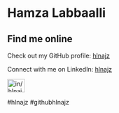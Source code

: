 # Hamza Labbaalli




## Find me online



Check out my GitHub profile: [hlnajz](https://github.com/hlnajz)

Connect with me on LinkedIn: [hlnajz](https://www.linkedin.com/in/hlnajz)

<a href="https://linkedin.com/in/in/hlnajz" target="blank"><img align="center" src="https://raw.githubusercontent.com/rahuldkjain/github-profile-readme-generator/master/src/images/icons/Social/linked-in-alt.svg" alt="in/hlnajz" height="30" width="40" /></a>

#hlnajz #githubhlnajz


